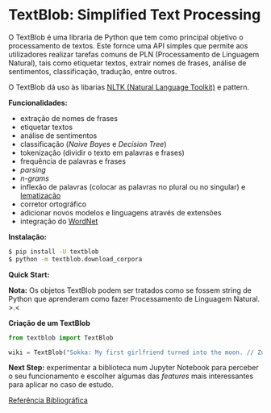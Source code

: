 # **TextBlob: Simplified Text Processing**

O TextBlob é uma libraria de Python que tem como principal objetivo o processamento de textos. Este fornce uma API simples que permite aos utilizadores realizar tarefas comuns de PLN (Processamento de Linguagem Natural), tais como etiquetar textos, extrair nomes de frases, análise de sentimentos, classificação, tradução, entre outros.

O TextBlob dá uso às libarias [NLTK (Natural Language Toolkit)](https://www.nltk.org/) e pattern.

**Funcionalidades:**
- extração de nomes de frases
- etiquetar textos
- análise de sentimentos
- classificação (_Naive Bayes_ e _Decision Tree_)
- tokenização (dividir o texto em palavras e frases)
- frequência de palavras e frases
- _parsing_
- _n-grams_
- inflexão de palavras (colocar as palavras no plural ou no singular) e [lematização](https://dicionario.priberam.org/lematiza%C3%A7%C3%A3o)
- corretor ortográfico
- adicionar novos modelos e linguagens através de extensões
- integração do [WordNet](https://wordnet.princeton.edu/)

**Instalação:**
    
```bash 
$ pip install -U textblob
$ python -m textblob.download_corpora
``` 

**Quick Start:**

**Nota:** Os objetos TextBlob podem ser tratados como se fossem string de Python que aprenderam como fazer Processamento de Linguagem Natural. >.< 

**Criação de um TextBlob**
```py
from textblob import TextBlob

wiki = TextBlob("Sokka: My first girlfriend turned into the moon. // Zuko: That's rough, buddy.")
```

**Next Step:** experimentar a biblioteca num Jupyter Notebook para perceber o seu funcionamento e escolher algumas das _features_ mais interessantes para aplicar no caso de estudo.

[Referência Bibliográfica](https://textblob.readthedocs.io/en/dev/)